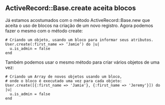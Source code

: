 ## ActiveRecord::Base.create aceita blocos

Já estamos acostumados com o método ActiveRecord::Base.new que aceita o uso de blocos na criação de um novo registro. Agora podemos fazer o mesmo com o método create:

	# Criando um objeto, usando um bloco para informar seus atributos.
	User.create(:first_name => ‘Jamie‘) do |u|
	  u.is_admin = false
	end

Também podemos usar o mesmo método para criar vários objetos de uma vez:

	# Criando um Array de novos objetos usando um bloco,
	# onde o bloco é executado uma vez para cada objeto:
	User.create([{:first_name => 'Jamie'}, {:first_name => 'Jeremy'}]) do |u|
	  u.is_admin = false
	end
